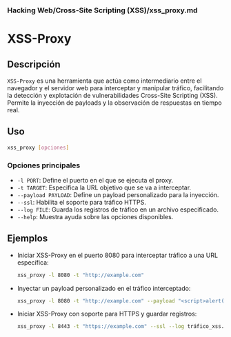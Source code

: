 ### **Hacking Web/Cross-Site Scripting (XSS)/xss_proxy.md**

# XSS-Proxy

## Descripción

`XSS-Proxy` es una herramienta que actúa como intermediario entre el navegador y el servidor web para interceptar y manipular tráfico, facilitando la detección y explotación de vulnerabilidades Cross-Site Scripting (XSS). Permite la inyección de payloads y la observación de respuestas en tiempo real.

## Uso

```bash
xss_proxy [opciones]
```

### Opciones principales

- `-l PORT`: Define el puerto en el que se ejecuta el proxy.
- `-t TARGET`: Especifica la URL objetivo que se va a interceptar.
- `--payload PAYLOAD`: Define un payload personalizado para la inyección.
- `--ssl`: Habilita el soporte para tráfico HTTPS.
- `--log FILE`: Guarda los registros de tráfico en un archivo especificado.
- `--help`: Muestra ayuda sobre las opciones disponibles.

## Ejemplos

- Iniciar XSS-Proxy en el puerto 8080 para interceptar tráfico a una URL específica:
  
  ```bash
  xss_proxy -l 8080 -t "http://example.com"
  ```

- Inyectar un payload personalizado en el tráfico interceptado:
  
  ```bash
  xss_proxy -l 8080 -t "http://example.com" --payload "<script>alert('XSS')</script>"
  ```

- Iniciar XSS-Proxy con soporte para HTTPS y guardar registros:
  
  ```bash
  xss_proxy -l 8443 -t "https://example.com" --ssl --log tráfico_xss.log
  ```
